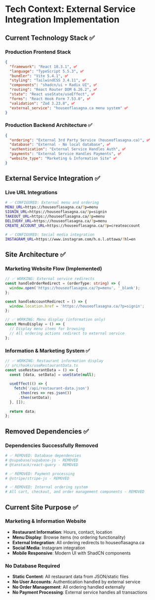# Tech Context: External Service Integration Implementation

## Current Technology Stack ✅

### Production Frontend Stack
```json
{
  "framework": "React 18.3.1", ✅
  "language": "TypeScript 5.5.3", ✅  
  "bundler": "Vite 5.4.1", ✅
  "styling": "TailwindCSS 3.4.11", ✅
  "components": "shadcn/ui + Radix UI", ✅
  "routing": "React Router DOM 6.26.2", ✅
  "state": "React useState/useEffect", ✅
  "forms": "React Hook Form 7.53.0", ✅
  "validation": "Zod 3.23.8", ✅
  "external_service": "houseoflasagna.ca menu system" ✅
}
```

### Production Backend Architecture ✅
```json
{
  "ordering": "External 3rd Party Service (houseoflasagna.ca)", ✅
  "database": "External - No local database", ✅
  "authentication": "External Service Handles Auth", ✅
  "payments": "External Service Handles Payments", ✅
  "website_type": "Marketing & Information Site" ✅
}
```

## External Service Integration ✅

### Live URL Integrations
```bash
# ✅ CONFIGURED: External menu and ordering
MENU_URL=https://houseoflasagna.ca/?p=menu
SIGNIN_URL=https://houseoflasagna.ca/?p=signin
TAKEOUT_URL=https://houseoflasagna.ca/?p=menu
DELIVERY_URL=https://houseoflasagna.ca/?p=menu
CREATE_ACCOUNT_URL=https://houseoflasagna.ca/?p=createaccount

# ✅ CONFIGURED: Social media integration  
INSTAGRAM_URL=https://www.instagram.com/h.o.l.ottawa/?hl=en
```

## Site Architecture ✅

### Marketing Website Flow (Implemented)
```typescript
// ✅ WORKING: External service redirects
const handleOrderRedirect = (orderType: string) => {
  window.open('https://houseoflasagna.ca/?p=menu', '_blank');
};

const handleAccountRedirect = () => {
  window.location.href = 'https://houseoflasagna.ca/?p=signin';
};

// ✅ WORKING: Menu display (information only)
const MenuDisplay = () => {
  // Display menu items for browsing
  // All ordering actions redirect to external service
};
```

### Information & Marketing System ✅
```typescript
// ✅ WORKING: Restaurant information display
// src/hooks/useRestaurantData.ts
const useRestaurantData = () => {
  const [data, setData] = useState(null);
  
  useEffect(() => {
    fetch('/api/restaurant-data.json')
      .then(res => res.json())
      .then(setData);
  }, []);
  
  return data;
};
```

## Removed Dependencies ✅

### Dependencies Successfully Removed
```bash
# ✅ REMOVED: Database dependencies
# @supabase/supabase-js - REMOVED
# @tanstack/react-query - REMOVED  

# ✅ REMOVED: Payment processing
# @stripe/stripe-js - REMOVED

# ✅ REMOVED: Internal ordering system
# All cart, checkout, and order management components - REMOVED
```

## Current Site Purpose ✅

### Marketing & Information Website
- **Restaurant Information**: Hours, contact, location
- **Menu Display**: Browse items (no ordering functionality)
- **External Integration**: All ordering redirects to houseoflasagna.ca
- **Social Media**: Instagram integration
- **Mobile Responsive**: Modern UI with ShadCN components

### No Database Required
- **Static Content**: All restaurant data from JSON/static files
- **No User Accounts**: Authentication handled by external service
- **No Order Management**: All ordering handled externally
- **No Payment Processing**: External service handles all transactions
